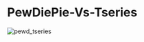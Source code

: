 # PewDiePie-Vs-Tseries
![pewd_tseries](https://user-images.githubusercontent.com/26035692/53844544-07e77b80-3fcc-11e9-81d7-d9fe5b9faa90.png)
